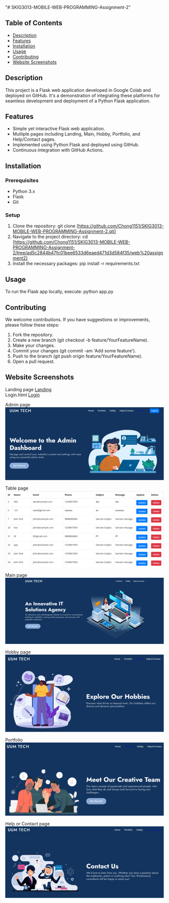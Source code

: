 "# SKIG3013-MOBILE-WEB-PROGRAMMING-Assignment-2" 
## Table of Contents
- [Description](#description)
- [Features](#features)
- [Installation](#installation)
- [Usage](#usage)
- [Contributing](#contributing)
- [Website Screenshots](#website-screenshots)


## Description
This project is a Flask web application developed in Google Colab and deployed on GitHub. It's a demonstration of integrating these platforms for seamless development and deployment of a Python Flask application.

## Features
- Simple yet interactive Flask web application.
- Multiple pages including Landing, Main, Hobby, Portfolio, and Help/Contact pages.
- Implemented using Python Flask and deployed using GitHub.
- Continuous integration with GitHub Actions.

## Installation

### Prerequisites
- Python 3.x
- Flask
- Git

### Setup
1. Clone the repository: git clone [https://github.com/Chong1151/SKIG3013-MOBILE-WEB-PROGRAMMING-Assignment-2.git]
2. Navigate to the project directory: cd [https://github.com/Chong1151/SKIG3013-MOBILE-WEB-PROGRAMMING-Assignment-2/tree/ad5c2844b47fc01bee6533d6eaed471d3d584f35/web%20assignment2]
3. Install the necessary packages: pip install -r requirements.txt
   
## Usage
To run the Flask app locally, execute: python app.py

## Contributing
We welcome contributions. If you have suggestions or improvements, please follow these
steps:

1. Fork the repository.
2. Create a new branch (git checkout -b feature/YourFeatureName).
3. Make your changes.
4. Commit your changes (git commit -am 'Add some feature').
5. Push to the branch (git push origin feature/YourFeatureName).
6. Open a pull request.

## Website Screenshots
Landing page
[Landing](https://github.com/Chong1151/SKIG3013-MOBILE-WEB-PROGRAMMING-Assignment-2/blob/c0d2bee7900c199bbd8d9aa10147aac51bcc3791/website%20screenshots/Landing.jpg)
<br>
Login.html
[Login](https://github.com/Chong1151/SKIG3013-MOBILE-WEB-PROGRAMMING-Assignment-2/blob/c0d2bee7900c199bbd8d9aa10147aac51bcc3791/website%20screenshots/login.png)

Admin page
![Dashboard](https://github.com/Chong1151/SKIG3013-MOBILE-WEB-PROGRAMMING-Assignment-2/blob/ffbe76bef2038411b3acff79f48ee04c201be7a7/website%20screenshots/dashboard.png)

Table page
![Database](https://github.com/Chong1151/SKIG3013-MOBILE-WEB-PROGRAMMING-Assignment-2/blob/main/website%20screenshots/database.png)

Main page
![Home](https://github.com/Chong1151/SKIG3013-MOBILE-WEB-PROGRAMMING-Assignment-2/blob/main/website%20screenshots/home.png)

Hobby page
![Hobby](https://github.com/Chong1151/SKIG3013-MOBILE-WEB-PROGRAMMING-Assignment-2/blob/main/website%20screenshots/hobby.png)

Portfolio
![Portfolio](https://github.com/Chong1151/SKIG3013-MOBILE-WEB-PROGRAMMING-Assignment-2/blob/main/website%20screenshots/portfolio.png)

Help or Contact page
![Contact](https://github.com/Chong1151/SKIG3013-MOBILE-WEB-PROGRAMMING-Assignment-2/blob/main/website%20screenshots/contact.png)
